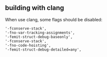 ## building with clang

When use clang, some flags should be disabled:

```
'-fconserve-stack',
'-fno-var-tracking-assignments',
'-femit-struct-debug-baseonly',
'-fconserve-stack',
'-fno-code-hoisting',
'-femit-struct-debug-detailed=any',
```